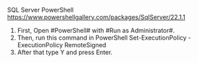 SQL Server PowerShell
https://www.powershellgallery.com/packages/SqlServer/22.1.1


1. First, Open #PowerShell# with #Run as Administrator#.
2. Then, run this command in PowerShell
Set-ExecutionPolicy -ExecutionPolicy RemoteSigned
3. After that type Y and press Enter.
